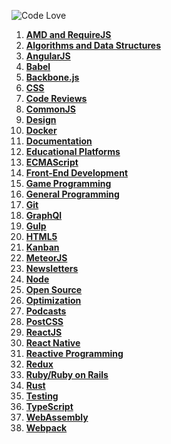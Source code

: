 ![Code Love](http://i.imgur.com/RS2KWU7.png)

1. **[AMD and RequireJS](./source/amd-requirejs.md)**
2. **[Algorithms and Data Structures](./source/algorithms-data-structures.md)**
3. **[AngularJS](./source/angularjs.md)**
4. **[Babel](./source/babel.md)**
5. **[Backbone.js](./source/backbone.md)**
6. **[CSS](./source/css.md)**
7. **[Code Reviews](./source/code-reviews.md)**
8. **[CommonJS](./source/commonjs.md)**
9. **[Design](./source/design.md)**
10. **[Docker](./source/docker.md)**
11. **[Documentation](./source/documentation.md)**
12. **[Educational Platforms](./source/edu-platforms.md)**
13. **[ECMAScript](./source/ecmascript6.md)**
14. **[Front-End Development](./source/front-end.md)**
15. **[Game Programming](./source/game-programming.md)**
15. **[General Programming](./source/general.md)**
16. **[Git](./source/git.md)**
17. **[GraphQl](./source/graphql.md)**
18. **[Gulp](./source/gulp.md)**
19. **[HTML5](./source/html5.md)**
20. **[Kanban](./source/kanban.md)**
21. **[MeteorJS](./source/meteor.md)**
22. **[Newsletters](./source/newsletters.md)**
23. **[Node](./source/nodejs.md)**
24. **[Open Source](./source/open-source.md)**
25. **[Optimization](./source/optimization.md)**
26. **[Podcasts](./source/podcasts.md)**
27. **[PostCSS](./source/postcss.md)**
28. **[ReactJS](./source/reactjs.md)**
29. **[React Native](./source/reactnative.md)**
30. **[Reactive Programming](./source/reactive.md)**
31. **[Redux](./source/redux.md)**
32. **[Ruby/Ruby on Rails](./source/ruby.md)**
33. **[Rust](./source/rust.md)**
34. **[Testing](./source/testing.md)**
35. **[TypeScript](./source/typescript.md)**
36. **[WebAssembly](./source/webassembly.md)**
37. **[Webpack](./source/webpack.md)**
